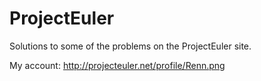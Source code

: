 ProjectEuler
============
Solutions to some of the problems on the ProjectEuler site. 

My account: http://projecteuler.net/profile/Renn.png
